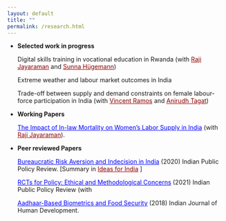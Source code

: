 ```yaml
---
layout: default
title: ""
permalink: /research.html
---
```



- **Selected work in progress**
  
   Digital skills training in vocational education in Rwanda (with <a href="https://sites.google.com/view/rajijayaraman/home" style="color: darkred; " target="_blank"  rel="noopener noreferrer" >Raji Jayaraman</a> and <a href="https://esmt.berlin/person/sunna-huegemann" style="color: darkred; " target="_blank"  rel="noopener noreferrer" >Sunna Hügemann</a>)



   Extreme weather and labour market outcomes in India

   Trade-off between supply and demand constraints on female labour-force participation in India (with <a href="https://vincentrramos.github.io/" style="color: darkred; " target="_blank"  rel="noopener noreferrer" >Vincent Ramos</a> and <a href="https://www.anirudhtagat.com/" style="color: darkred; " target="_blank"  rel="noopener noreferrer" >Anirudh Tagat</a>)



- **Working Papers**  

  <a href="https://www.isid.ac.in/~acegd/acegd2024/papers/RajshriJayaraman.pdf" style="color: blue; " target="_blank"  rel="noopener noreferrer" >The Impact of In-law Mortality on Women’s Labor Supply in India</a> (with <a href="https://sites.google.com/view/rajijayaraman/home" style="color: darkred; " target="_blank"  rel="noopener noreferrer" >Raji Jayaraman</a>). 


- **Peer reviewed Papers**  


  <a href="https://www.ippr.in/index.php/ippr/article/view/84" style="color: blue; " target="_blank"  rel="noopener noreferrer" >Bureaucratic Risk Aversion and Indecision in India</a> (2020) Indian Public Policy Review. [Summary in <a href="https://www.ideasforindia.in/topics/miscellany/rcts-for-policymaking-ethical-and-methodological-considerations.html" style="color: darkred; " target="_blank"  rel="noopener noreferrer" >Ideas for India</a> ]

  <a href="https://www.ippr.in/index.php/ippr/article/view/48" style="color: blue; " target="_blank"  rel="noopener noreferrer" >RCTs for Policy: Ethical and Methodological Concerns</a> (2021) Indian Public Policy Review (with 


  <a href="https://journals.sagepub.com/doi/10.1177/0973703017748384" style="color: blue; " target="_blank"  rel="noopener noreferrer" >Aadhaar-Based Biometrics and Food Security</a> (2018) Indian Journal of Human Development.
